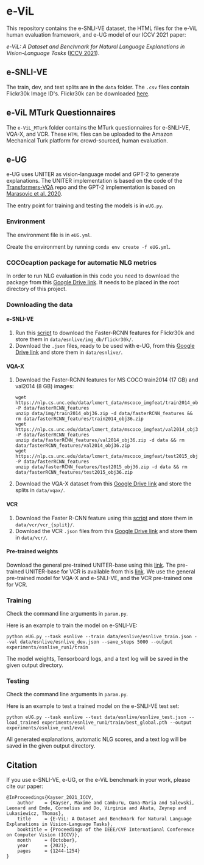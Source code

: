 # e-ViL

This repository contains the e-SNLI-VE dataset, the HTML files for the e-ViL human evaluation framework, and e-UG model of our ICCV 2021 paper:

*e-ViL: A Dataset and Benchmark for Natural Language Explanations in Vision-Language Tasks* ([ICCV 2021](https://openaccess.thecvf.com/content/ICCV2021/html/Kayser_E-ViL_A_Dataset_and_Benchmark_for_Natural_Language_Explanations_in_ICCV_2021_paper.html)).

## e-SNLI-VE

The train, dev, and test splits are in the `data` folder. The `.csv` files contain Flickr30k Image ID's. Flickr30k can be downloaded [here](https://www.kaggle.com/hsankesara/flickr-image-dataset).

## e-ViL MTurk Questionnaires

The `e-ViL_MTurk` folder contains the MTurk questionnaires for e-SNLI-VE, VQA-X, and VCR. These `HTML` files can be uploaded to the Amazon Mechanical Turk platform for crowd-sourced, human evaluation.

## e-UG

e-UG uses UNITER as vision-language model and GPT-2 to generate explanations. The UNITER implementation is based on the code of the [Transformers-VQA](https://github.com/YIKUAN8/Transformers-VQA) repo and the GPT-2 implementation is based on [Marasovic et al. 2020](https://github.com/allenai/visual-reasoning-rationalization).

The entry point for training and testing the models is in `eUG.py`.

### Environment

The environment file is in `eUG.yml`.

Create the environment by running `conda env create -f eUG.yml`.

### COCOcaption package for automatic NLG metrics

In order to run NLG evaluation in this code you need to download the package from this [Google Drive link](https://drive.google.com/file/d/1nLlrtQlsP5kSeB9L0PTle4PeGL9CJg29/view?usp=sharing). It needs to be placed in the root directory of this project.

### Downloading the data

#### e-SNLI-VE

1. Run this [script](https://github.com/ChenRocks/UNITER/blob/master/scripts/download_ve.sh) to download the Faster-RCNN features for Flickr30k and store them in `data/esnlive/img_db/flickr30k/`.
3. Download the `.json` files, ready to be used with e-UG, from this [Google Drive link](https://drive.google.com/drive/folders/1ajL93SLltaKiBk2PgvaxCLAJSoXKAsZz?usp=sharing) and store them in `data/esnlive/`.

#### VQA-X

1. Download the Faster-RCNN features for MS COCO train2014 (17 GB) and val2014 (8 GB) images:
   
    ```
    wget https://nlp.cs.unc.edu/data/lxmert_data/mscoco_imgfeat/train2014_obj36.zip -P data/fasterRCNN_features
    unzip data/img/train2014_obj36.zip -d data/fasterRCNN_features && rm data/fasterRCNN_features/train2014_obj36.zip
    wget https://nlp.cs.unc.edu/data/lxmert_data/mscoco_imgfeat/val2014_obj36.zip -P data/fasterRCNN_features
    unzip data/fasterRCNN_features/val2014_obj36.zip -d data && rm data/fasterRCNN_features/val2014_obj36.zip
    wget https://nlp.cs.unc.edu/data/lxmert_data/mscoco_imgfeat/test2015_obj36.zip -P data/fasterRCNN_features
    unzip data/fasterRCNN_features/test2015_obj36.zip -d data && rm data/fasterRCNN_features/test2015_obj36.zip
    ```

2. Download the VQA-X dataset from this [Google Drive link](https://drive.google.com/drive/folders/1zPexyNo_W8L-FYq6iPcERQ5cJUUJzYhl?usp=sharing) and store the splits in `data/vqax/`.   
#### VCR

1. Download the Faster R-CNN feature using this [script](https://github.com/ChenRocks/UNITER/blob/master/scripts/download_vcr.sh) and store them in `data/vcr/vcr_{split}/`.
2. Download the VCR `.json` files from this [Google Drive link](https://drive.google.com/drive/folders/1REopdRzF1tgik22LHf2i85MMLXjconQK?usp=sharing) and store them in `data/vcr/`.
   
#### Pre-trained weights

Download the general pre-trained UNITER-base using this [link](https://acvrpublicycchen.blob.core.windows.net/uniter/pretrained/uniter-base.pt). The pre-trained UNITER-base for VCR is available from this [link](https://acvrpublicycchen.blob.core.windows.net/uniter/pretrained/uniter-base-vcr_2nd_stage.pt). We use the general pre-trained model for VQA-X and e-SNLI-VE, and the VCR pre-trained one for VCR.


### Training

Check the command line arguments in `param.py`.

Here is an example to train the model on e-SNLI-VE:

```
python eUG.py --task esnlive --train data/esnlive/esnlive_train.json --val data/esnlive/esnlive_dev.json --save_steps 5000 --output experiments/esnlive_run1/train
```

The model weights, Tensorboard logs, and a text log will be saved in the given output directory.

### Testing

Check the command line arguments in `param.py`.

Here is an example to test a trained model on the e-SNLI-VE test set:

```
python eUG.py --task esnlive --test data/esnlive/esnlive_test.json --load_trained experiments/esnlive_run1/train/best_global.pth --output experiments/esnlive_run1/eval 
```

All generated explanations, automatic NLG scores, and a text log will be saved in the given output directory.

## Citation

If you use e-SNLI-VE, e-UG, or the e-ViL benchmark in your work, please cite our paper:

```
@InProceedings{Kayser_2021_ICCV,
    author    = {Kayser, Maxime and Camburu, Oana-Maria and Salewski, Leonard and Emde, Cornelius and Do, Virginie and Akata, Zeynep and Lukasiewicz, Thomas},
    title     = {E-ViL: A Dataset and Benchmark for Natural Language Explanations in Vision-Language Tasks},
    booktitle = {Proceedings of the IEEE/CVF International Conference on Computer Vision (ICCV)},
    month     = {October},
    year      = {2021},
    pages     = {1244-1254}
}
```